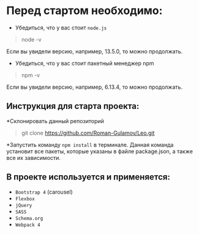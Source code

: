 # Перед стартом необходимо:
*  Убедиться, что у вас стоит `node.js`

>node -v

Если вы увидели версию, например, 13.5.0, то можно продолжать.
 
*  Убедиться, что у вас стоит пакетный менеджер npm

>npm -v

Если вы увидели версию, например, 6.13.4, то можно продолжать.

## Инструкция для старта проекта:

*Склонировать данный репозиторий
>git clone https://github.com/Roman-Gulamov/Leo.git

*Запустить команду `npm install` в терминале. Данная команда установит все пакеты, которые указаны в файле
package.json, а также все их зависимости.


## В проекте используется и применяется:

* `Bootstrap 4` (carousel)
* `Flexbox`
* `jQuery`
* `SASS`
* `Schema.org`
* `Webpack 4`

